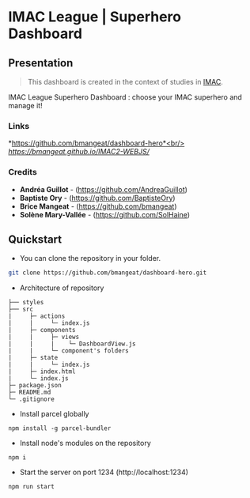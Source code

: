 # IMAC League | Superhero Dashboard

## Presentation

>This dashboard is created in the context of studies in [IMAC](https://www.ingenieur-imac.fr/).

IMAC League Superhero Dashboard : choose your IMAC superhero and manage it!

###  Links
*https://github.com/bmangeat/dashboard-hero*<br/>
*https://bmangeat.github.io/IMAC2-WEBJS/*

###  Credits
* **Andréa Guillot** - (https://github.com/AndreaGuillot)
* **Baptiste Ory** - (https://github.com/BaptisteOry)
* **Brice Mangeat** - (https://github.com/bmangeat)
* **Solène Mary-Vallée** - (https://github.com/SolHaine)


## Quickstart

- You can clone the repository in your folder.

```bash
git clone https://github.com/bmangeat/dashboard-hero.git
```

- Architecture of repository
````
├── styles
├── src
|     ├─ actions
|     |     └─ index.js 
|     ├─ components
|     |     ├─ views 
|     |     |    └─ DashboardView.js 
|     |     └─ component's folders
|     ├─ state
|     |     └─ index.js 
|     ├─ index.html
|     └─ index.js
├─ package.json
├─ README.md
└─ .gitignore
````

- Install parcel globally
```console
npm install -g parcel-bundler
```
- Install node's modules on the repository
```console
npm i
```
- Start the server on port 1234 (http://localhost:1234) 
```console
npm run start
```
